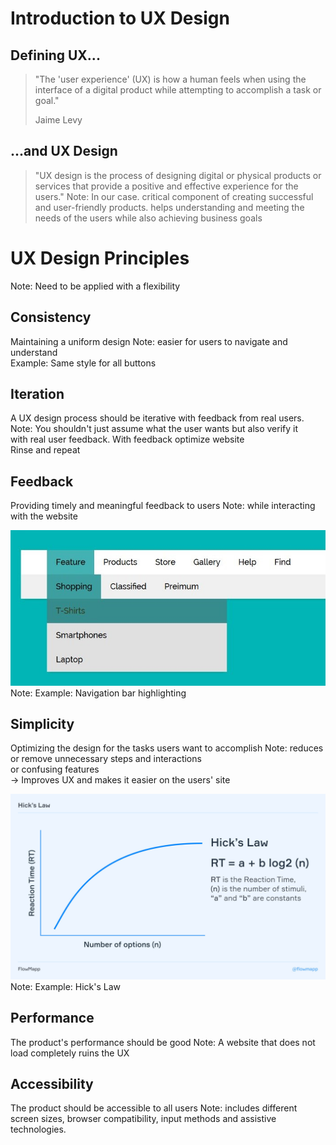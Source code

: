 # Introduction to UX Design


## Defining UX...
>"The 'user experience' (UX) is how a human feels
when using the interface of a digital product while
attempting to accomplish a task or goal."
> 
> Jaime Levy


## ...and UX Design
>"UX design is the process of designing digital or physical
> products or services that provide a positive
> and effective experience for the users."
Note:
In our case.
critical component of creating successful
and user-friendly products.
helps understanding and meeting the 
needs of the users while also achieving
business goals



# UX Design Principles
Note:
Need to be applied with a flexibility


## Consistency
Maintaining a uniform design
Note:
easier for users to navigate and understand  
Example: Same style for all buttons


## Iteration
A UX design process should be iterative
with feedback from real users.
Note:
You shouldn't just assume what the user wants but also verify it  
with real user feedback.
With feedback optimize website  
Rinse and repeat


## Feedback
Providing timely and meaningful feedback to users
Note:
while interacting with the website


![A Navigationbar](img\navigationbar.jpeg)
Note:
Example: Navigation bar highlighting


## Simplicity
Optimizing the design for the tasks users want to accomplish
Note:
reduces or remove unnecessary steps and interactions  
or confusing features  
-> Improves UX and makes it easier on the users' site  


![Hick's Law](img\hicksLaw.jpg)
Note:
Example: Hick's Law


## Performance
The product's performance should be good
Note:
A website that does not load completely ruins the UX


## Accessibility
The product should be accessible to all users
Note:
includes different screen sizes, browser compatibility,
input methods and assistive technologies.
